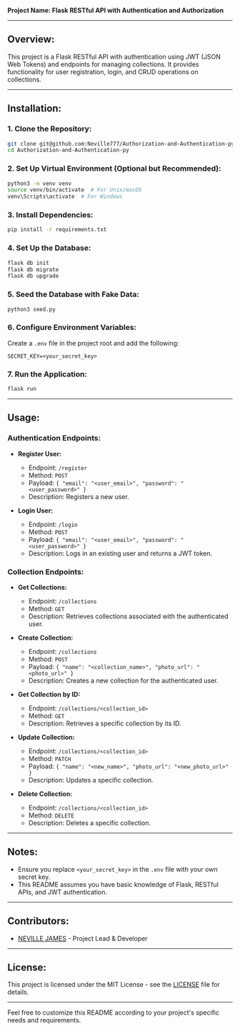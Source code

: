 **Project Name: Flask RESTful API with Authentication and Authorization**

---

## Overview:

This project is a Flask RESTful API with authentication using JWT (JSON Web Tokens) and endpoints for managing collections. It provides functionality for user registration, login, and CRUD operations on collections.

---

## Installation:

### 1. Clone the Repository:

```bash
git clone git@github.com:Neville777/Authorization-and-Authentication-py.git
cd Authorization-and-Authentication-py
```

### 2. Set Up Virtual Environment (Optional but Recommended):

```bash
python3 -m venv venv
source venv/bin/activate  # For Unix/macOS
venv\Scripts\activate  # For Windows
```

### 3. Install Dependencies:

```bash
pip install -r requirements.txt
```

### 4. Set Up the Database:

```bash
flask db init
flask db migrate
flask db upgrade
```

### 5. Seed the Database with Fake Data:

```bash
python3 seed.py
```

### 6. Configure Environment Variables:

Create a `.env` file in the project root and add the following:

```
SECRET_KEY=<your_secret_key>
```

### 7. Run the Application:

```bash
flask run
```

---

## Usage:

### Authentication Endpoints:

- **Register User:**

  - Endpoint: `/register`
  - Method: `POST`
  - Payload: `{ "email": "<user_email>", "password": "<user_password>" }`
  - Description: Registers a new user.

- **Login User:**
  - Endpoint: `/login`
  - Method: `POST`
  - Payload: `{ "email": "<user_email>", "password": "<user_password>" }`
  - Description: Logs in an existing user and returns a JWT token.

### Collection Endpoints:

- **Get Collections:**

  - Endpoint: `/collections`
  - Method: `GET`
  - Description: Retrieves collections associated with the authenticated user.

- **Create Collection:**

  - Endpoint: `/collections`
  - Method: `POST`
  - Payload: `{ "name": "<collection_name>", "photo_url": "<photo_url>" }`
  - Description: Creates a new collection for the authenticated user.

- **Get Collection by ID:**

  - Endpoint: `/collections/<collection_id>`
  - Method: `GET`
  - Description: Retrieves a specific collection by its ID.

- **Update Collection:**

  - Endpoint: `/collections/<collection_id>`
  - Method: `PATCH`
  - Payload: `{ "name": "<new_name>", "photo_url": "<new_photo_url>" }`
  - Description: Updates a specific collection.

- **Delete Collection:**
  - Endpoint: `/collections/<collection_id>`
  - Method: `DELETE`
  - Description: Deletes a specific collection.

---

## Notes:

- Ensure you replace `<your_secret_key>` in the `.env` file with your own secret key.
- This README assumes you have basic knowledge of Flask, RESTful APIs, and JWT authentication.

---

## Contributors:

- [NEVILLE JAMES](https://github.com/neville777) - Project Lead & Developer

---

## License:

This project is licensed under the MIT License - see the [LICENSE](LICENSE) file for details.

---

Feel free to customize this README according to your project's specific needs and requirements.
